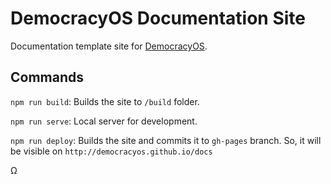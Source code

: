 # DemocracyOS Documentation Site

Documentation template site for [DemocracyOS](https://github.com/DemocracyOS/app).

## Commands

`npm run build`: Builds the site to `/build` folder.

`npm run serve`: Local server for development.

`npm run deploy`: Builds the site and commits it to `gh-pages` branch. So, it will be visible on `http://democracyos.github.io/docs`

Ω
